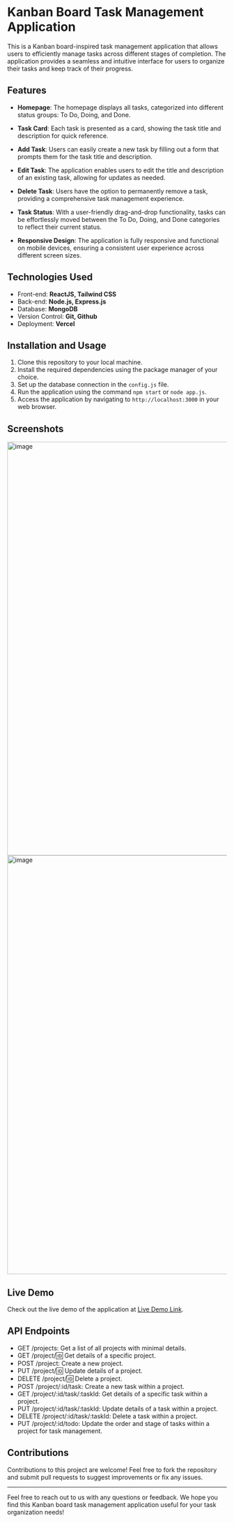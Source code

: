 # Kanban Board Task Management Application

This is a Kanban board-inspired task management application that allows users to efficiently manage tasks across different stages of completion. The application provides a seamless and intuitive interface for users to organize their tasks and keep track of their progress.

## Features

- **Homepage**: The homepage displays all tasks, categorized into different status groups: To Do, Doing, and Done.

- **Task Card**: Each task is presented as a card, showing the task title and description for quick reference.

- **Add Task**: Users can easily create a new task by filling out a form that prompts them for the task title and description.

- **Edit Task**: The application enables users to edit the title and description of an existing task, allowing for updates as needed.

- **Delete Task**: Users have the option to permanently remove a task, providing a comprehensive task management experience.

- **Task Status**: With a user-friendly drag-and-drop functionality, tasks can be effortlessly moved between the To Do, Doing, and Done categories to reflect their current status.

- **Responsive Design**: The application is fully responsive and functional on mobile devices, ensuring a consistent user experience across different screen sizes.

## Technologies Used

- Front-end: **ReactJS, Tailwind CSS**
- Back-end: **Node.js, Express.js**
- Database: **MongoDB**
- Version Control: **Git, Github**
- Deployment: **Vercel**


## Installation and Usage

1. Clone this repository to your local machine.
2. Install the required dependencies using the package manager of your choice.
3. Set up the database connection in the `config.js` file.
4. Run the application using the command `npm start` or `node app.js`.
5. Access the application by navigating to `http://localhost:3000` in your web browser.

## Screenshots

<img width="948" alt="image" src="https://github.com/ritik2358/Kanban-board/assets/98156555/aee75913-628c-4c6e-9779-4711675ab109">

<img width="960" alt="image" src="https://github.com/ritik2358/Kanban-board/assets/98156555/0117ce68-ffec-43ca-a170-67e7fd87eaa3">


## Live Demo

Check out the live demo of the application at [Live Demo Link](https://kanban-board-ritik2358.vercel.app/).

## API Endpoints

- GET /projects: Get a list of all projects with minimal details.
- GET /project/:id: Get details of a specific project.
- POST /project: Create a new project.
- PUT /project/:id: Update details of a project.
- DELETE /project/:id: Delete a project.
- POST /project/:id/task: Create a new task within a project.
- GET /project/:id/task/:taskId: Get details of a specific task within a project.
- PUT /project/:id/task/:taskId: Update details of a task within a project.
- DELETE /project/:id/task/:taskId: Delete a task within a project.
- PUT /project/:id/todo: Update the order and stage of tasks within a project for task management.

## Contributions

Contributions to this project are welcome! Feel free to fork the repository and submit pull requests to suggest improvements or fix any issues.

---

Feel free to reach out to us with any questions or feedback. We hope you find this Kanban board task management application useful for your task organization needs!
